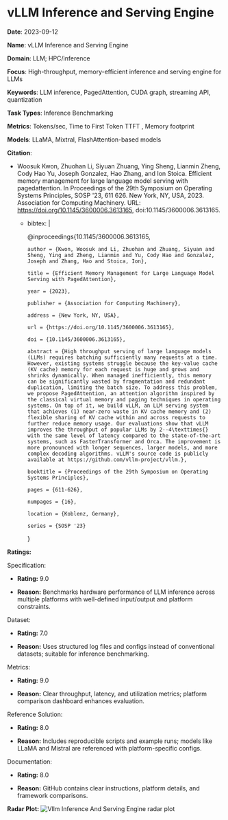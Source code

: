 # vLLM Inference and Serving Engine


**Date**: 2023-09-12


**Name**: vLLM Inference and Serving Engine


**Domain**: LLM; HPC/inference


**Focus**: High-throughput, memory-efficient inference and serving engine for LLMs


**Keywords**: LLM inference, PagedAttention, CUDA graph, streaming API, quantization


**Task Types**: Inference Benchmarking


**Metrics**: Tokens/sec, Time to First Token  TTFT , Memory footprint


**Models**: LLaMA, Mixtral, FlashAttention-based models


**Citation**:


- Woosuk Kwon, Zhuohan Li, Siyuan Zhuang, Ying Sheng, Lianmin Zheng, Cody Hao Yu, Joseph Gonzalez, Hao Zhang, and Ion Stoica. Efficient memory management for large language model serving with pagedattention. In Proceedings of the 29th Symposium on Operating Systems Principles, SOSP '23, 611 626. New York, NY, USA, 2023. Association for Computing Machinery. URL: https://doi.org/10.1145/3600006.3613165, doi:10.1145/3600006.3613165.

  - bibtex: |

      @inproceedings{10.1145/3600006.3613165,

        author = {Kwon, Woosuk and Li, Zhuohan and Zhuang, Siyuan and Sheng, Ying and Zheng, Lianmin and Yu, Cody Hao and Gonzalez, Joseph and Zhang, Hao and Stoica, Ion},

        title = {Efficient Memory Management for Large Language Model Serving with PagedAttention},

        year = {2023},

        publisher = {Association for Computing Machinery},

        address = {New York, NY, USA},

        url = {https://doi.org/10.1145/3600006.3613165},

        doi = {10.1145/3600006.3613165},

        abstract = {High throughput serving of large language models (LLMs) requires batching sufficiently many requests at a time. However, existing systems struggle because the key-value cache (KV cache) memory for each request is huge and grows and shrinks dynamically. When managed inefficiently, this memory can be significantly wasted by fragmentation and redundant duplication, limiting the batch size. To address this problem, we propose PagedAttention, an attention algorithm inspired by the classical virtual memory and paging techniques in operating systems. On top of it, we build vLLM, an LLM serving system that achieves (1) near-zero waste in KV cache memory and (2) flexible sharing of KV cache within and across requests to further reduce memory usage. Our evaluations show that vLLM improves the throughput of popular LLMs by 2--4\texttimes{} with the same level of latency compared to the state-of-the-art systems, such as FasterTransformer and Orca. The improvement is more pronounced with longer sequences, larger models, and more complex decoding algorithms. vLLM's source code is publicly available at https://github.com/vllm-project/vllm.},

        booktitle = {Proceedings of the 29th Symposium on Operating Systems Principles},

        pages = {611-626},

        numpages = {16},

        location = {Koblenz, Germany},

        series = {SOSP '23}

      }



**Ratings:**


Specification:


  - **Rating:** 9.0


  - **Reason:** Benchmarks hardware performance of LLM inference across multiple platforms with well-defined input/output and platform constraints. 


Dataset:


  - **Rating:** 7.0


  - **Reason:** Uses structured log files and configs instead of conventional datasets; suitable for inference benchmarking. 


Metrics:


  - **Rating:** 9.0


  - **Reason:** Clear throughput, latency, and utilization metrics; platform comparison dashboard enhances evaluation. 


Reference Solution:


  - **Rating:** 8.0


  - **Reason:** Includes reproducible scripts and example runs; models like LLaMA and Mistral are referenced with platform-specific configs. 


Documentation:


  - **Rating:** 8.0


  - **Reason:** GitHub contains clear instructions, platform details, and framework comparisons. 


**Radar Plot:**
 ![Vllm Inference And Serving Engine radar plot](../../tex/images/vllm_inference_and_serving_engine_radar.png)